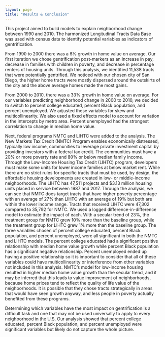 ```yaml
---
layout: page
title: "Results & Conclusion"
---
```


This project aimed to build models to explain neighborhood change between 1990 and 2010. The harmonized Longitudinal Tracts Data Base was used with census data to identify potential variables as indicators of gentrification. 

From 1990 to 2000 there was a 6% growth in home value on average. Our first iteration we chose gentrification post-markers as an increase in pay, decrease in families with children in poverty, and decrease in percentage renters of housing units. Through this analysis, we identified 11,538 tracts that were potentially gentrified. We noticed with our chosen city of San Diego, the higher home tracts were mostly dispersed around the outskirts of the city and the above average homes made the most gains. 

From 2000 to 2010, there was a 33% growth in home value on average. For our variables predicting neighborhood change in 2000 to 2010, we decided to switch to percent college educated, percent Black population, and percent unemployed. We adjusted these variables for skew and multicollinearity. We also used a fixed effects model to account for variation in the intercepts by metro area. Percent unemployed had the strongest correlation to change in median home value. 

Next, federal programs NMTC and LIHTC were added to the analysis. The New Markets Tax Credit (NMTC) Program enables economically distressed, typically low income, communities to leverage private investment capital by providing investors with a federal tax credit. The communities must have a 20% or more poverty rate and 80% or below median family income. Through the Low-Income Housing Tax Credit (LIHTC) program, developers must make some units for lower income families at below market rent. While there are no strict rules for specific tracts that must be used, by design, the affordable housing developments are created in low- or middle-income neighborhoods. The LIHTC has 47,511 projects and $3.13 million housing units placed in service between 1987 and 2017. Through the analysis, we can see that NMTC does target tracts that have higher poverty percentage with an average of 27% than LIHTC with an average of 19% but both are within the lower income range. Tracts that received LIHTC were 47,302 compared to 35,792 for NMTC. We used a logged difference-in-difference model to estimate the impact of each. With a secular trend of 23%, the treatment group for NMTC grew 10% more than the baseline group, while the treatment group for LIHTC grew 1% more than the baseline group. The three variables chosen of percent college educated, percent Black population, and percent unemployed, were all significant in both the NMTC and LIHTC models. The percent college educated had a significant positive relationship with median home value growth while percent Black population has a significant negative relationship. Percent unemployed ended up having a positive relationship so it is important to consider that all of these variables could have multicollinearity or interference from other variables not included in this analysis. NMTC’s model for low-income housing resulted in higher median home value growth than the secular trend, and it may be inferred that this leads to value improvement of neighborhoods, because home prices tend to reflect the quality of life value of the neighborhoods. It is possible that they chose tracts strategically in areas that would have seen growth anyway, and less people in poverty actually benefited from these programs. 

Determining which variables have the most impact on gentrification is a difficult task and one that may not be used universally to apply to every neighborhood in the U.S. Our analysis showed that percent college educated, percent Black population, and percent unemployed were significant variables but likely do not capture the whole picture. 
